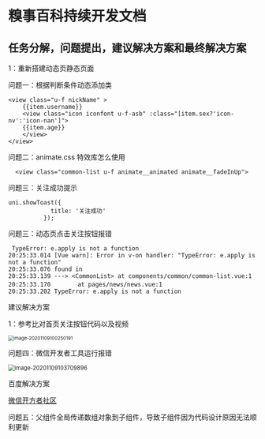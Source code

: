 # 糗事百科持续开发文档

## 任务分解，问题提出，建议解决方案和最终解决方案

1：重新搭建动态页静态页面

问题一：根据判断条件动态添加类

```
<view class="u-f nickName" >
    {{item.username}}
    <view class="icon iconfont u-f-asb" :class="[item.sex?'icon-nv':'icon-nan']">
    {{item.age}}
    </view>
</view>
```

问题二：animate.css 特效库怎么使用

```
  <view class="common-list u-f animate__animated animate__fadeInUp">

```

问题三：关注成功提示

```
uni.showToast({
		  	title: '关注成功'
		  });

```

问题三：动态页点击关注按钮报错

```
 TypeError: e.apply is not a function
20:25:33.014 [Vue warn]: Error in v-on handler: "TypeError: e.apply is not a function"
20:25:33.076 found in
20:25:33.139 ---> <CommonList> at components/common/common-list.vue:1
20:25:33.170 　　　　at pages/news/news.vue:1
20:25:33.202 TypeError: e.apply is not a function
```

建议解决方案

1：参考比对首页关注按钮代码以及视频

<img src="C:\Users\xiaohui\AppData\Roaming\Typora\typora-user-images\image-20201109100250191.png" alt="image-20201109100250191" style="zoom:67%;" />

问题四：微信开发者工具运行报错

<img src="C:\Users\xiaohui\AppData\Roaming\Typora\typora-user-images\image-20201109103709896.png" alt="image-20201109103709896" style="zoom:80%;" />

百度解决方案

[微信开方者社区](https://developers.weixin.qq.com/community/develop/doc/00066e66324fd8a53e9acba165b400)

问题五：父组件全局传递数组对象到子组件，导致子组件因为代码设计原因无法顺利更新